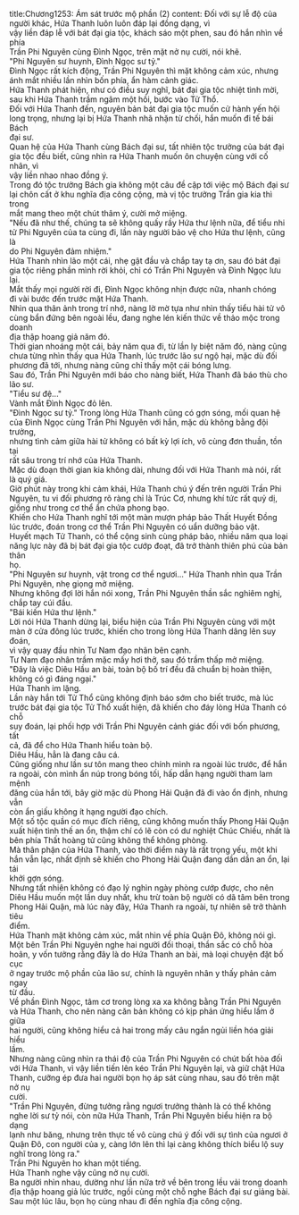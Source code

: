 title:Chương1253: Ám sát trước mộ phần (2)
content:
Đối với sự lễ độ của người khác, Hứa Thanh luôn luôn đáp lại đồng dạng, vì<br>vậy liền đáp lễ với bát đại gia tộc, khách sáo một phen, sau đó hắn nhìn về phía<br>Trần Phi Nguyên cùng Đình Ngọc, trên mặt nở nụ cười, nói khẽ.<br>"Phi Nguyên sư huynh, Đình Ngọc sư tỷ."<br>Đình Ngọc rất kích động, Trần Phi Nguyên thì mặt không cảm xúc, nhưng<br>ánh mắt nhiều lần nhìn bốn phía, ẩn hàm cảnh giác.<br>Hứa Thanh phát hiện, như có điều suy nghĩ, bát đại gia tộc nhiệt tình mời,<br>sau khi Hứa Thanh trầm ngâm một hồi, bước vào Tử Thổ.<br>Đối với Hứa Thanh đến, nguyên bản bát đại gia tộc muốn cử hành yến hội<br>long trọng, nhưng lại bị Hứa Thanh nhã nhặn từ chối, hắn muốn đi tế bái Bách<br>đại sư.<br>Quan hệ của Hứa Thanh cùng Bách đại sư, tất nhiên tộc trưởng của bát đại<br>gia tộc đều biết, cũng nhìn ra Hứa Thanh muốn ôn chuyện cùng với cố nhân, vì<br>vậy liền nhao nhao đồng ý.<br>Trong đó tộc trưởng Bách gia không một câu đề cập tới việc mộ Bách đại sư<br>lại chôn cất ở khu nghĩa địa công cộng, mà vị tộc trưởng Trần gia kia thì trong<br>mắt mang theo một chút thâm ý, cười mở miệng.<br>"Nếu đã như thế, chúng ta sẽ không quấy rầy Hứa thư lệnh nữa, để tiểu nhi<br>tử Phi Nguyên của ta cùng đi, lần này người bảo vệ cho Hứa thư lệnh, cũng là<br>do Phi Nguyên đảm nhiệm."<br>Hứa Thanh nhìn lão một cái, nhẹ gật đầu và chắp tay tạ ơn, sau đó bát đại<br>gia tộc riêng phần mình rời khỏi, chỉ có Trần Phi Nguyên và Đình Ngọc lưu lại.<br>Mắt thấy mọi người rời đi, Đình Ngọc không nhịn được nữa, nhanh chóng<br>đi vài bước đến trước mặt Hứa Thanh.<br>Nhìn qua thân ảnh trong trí nhớ, nàng lờ mờ tựa như nhìn thấy tiểu hài tử vô<br>cùng bẩn đứng bên ngoài lều, đang nghe lén kiến thức về thảo mộc trong doanh<br>địa thập hoang giả năm đó.<br>Thời gian nhoáng một cái, bảy năm qua đi, từ lần ly biệt năm đó, nàng cũng<br>chưa từng nhìn thấy qua Hứa Thanh, lúc trước lão sư ngộ hại, mặc dù đối<br>phương đã tới, nhưng nàng cũng chỉ thấy một cái bóng lưng.<br>Sau đó, Trần Phi Nguyên mới báo cho nàng biết, Hứa Thanh đã báo thù cho<br>lão sư.<br>"Tiểu sư đệ..."<br>Vành mắt Đình Ngọc đỏ lên.<br>"Đình Ngọc sư tỷ." Trong lòng Hứa Thanh cũng có gợn sóng, mối quan hệ<br>của Đình Ngọc cùng Trần Phi Nguyên với hắn, mặc dù không bằng đội trưởng,<br>nhưng tình cảm giữa hài tử không có bất kỳ lợi ích, vô cùng đơn thuần, tồn tại<br>rất sâu trong trí nhớ của Hứa Thanh.<br>Mặc dù đoạn thời gian kia không dài, nhưng đối với Hứa Thanh mà nói, rất<br>là quý giá.<br>Giờ phút này trong khi cảm khái, Hứa Thanh chú ý đến trên người Trần Phi<br>Nguyên, tu vi đối phương rõ ràng chỉ là Trúc Cơ, nhưng khí tức rất quỷ dị,<br>giống như trong cơ thể ẩn chứa phong bạo.<br>Khiến cho Hứa Thanh nghĩ tới một màn mượn pháp bảo Thất Huyết Đồng<br>lúc trước, đoán trong cơ thể Trần Phi Nguyên có uẩn dưỡng bảo vật.<br>Huyết mạch Tử Thanh, có thể cộng sinh cùng pháp bảo, nhiều năm qua loại<br>năng lực này đã bị bát đại gia tộc cướp đoạt, đã trở thành thiên phú của bản thân<br>họ.<br>"Phi Nguyên sư huynh, vật trong cơ thể ngươi..." Hứa Thanh nhìn qua Trần<br>Phi Nguyên, nhẹ giọng mở miệng.<br>Nhưng không đợi lời hắn nói xong, Trần Phi Nguyên thần sắc nghiêm nghị,<br>chắp tay cúi đầu.<br>"Bái kiến Hứa thư lệnh."<br>Lời nói Hứa Thanh dừng lại, biểu hiện của Trần Phi Nguyên cùng với một<br>màn ở cửa đông lúc trước, khiến cho trong lòng Hứa Thanh dâng lên suy đoán,<br>vì vậy quay đầu nhìn Tư Nam đạo nhân bên cạnh.<br>Tư Nam đạo nhân trầm mặc mấy hơi thở, sau đó trầm thấp mở miệng.<br>"Đây là việc Diêu Hầu an bài, toàn bộ bố trí đều đã chuẩn bị hoàn thiện,<br>không có gì đáng ngại."<br>Hứa Thanh im lặng.<br>Lần này hắn tới Tử Thổ cũng không định báo sớm cho biết trước, mà lúc<br>trước bát đại gia tộc Tử Thổ xuất hiện, đã khiến cho đáy lòng Hứa Thanh có chỗ<br>suy đoán, lại phối hợp với Trần Phi Nguyên cảnh giác đối với bốn phương, tất<br>cả, đã để cho Hứa Thanh hiểu toàn bộ.<br>Diêu Hầu, hẳn là đang câu cá.<br>Cũng giống như lần sư tôn mang theo chính mình ra ngoài lúc trước, để hắn<br>ra ngoài, còn mình ẩn núp trong bóng tối, hấp dẫn hạng người tham lam mệnh<br>đăng của hắn tới, bây giờ mặc dù Phong Hải Quận đã đi vào ổn định, nhưng vẫn<br>còn ẩn giấu không ít hạng người đạo chích.<br>Một số tộc quần có mục đích riêng, cũng không muốn thấy Phong Hải Quận<br>xuất hiện tình thế an ổn, thậm chí có lẽ còn có dư nghiệt Chúc Chiếu, nhất là<br>bên phía Thất hoàng tử cũng không thể không phòng.<br>Mà thân phận của Hứa Thanh, vào thời điểm này là rất trọng yếu, một khi<br>hắn vẫn lạc, nhất định sẽ khiến cho Phong Hải Quận đang dần dần an ổn, lại tái<br>khởi gợn sóng.<br>Nhưng tất nhiên không có đạo lý nghìn ngày phòng cướp được, cho nên<br>Diêu Hầu muốn một lần duy nhất, khu trừ toàn bộ người có dã tâm bên trong<br>Phong Hải Quận, mà lúc này đây, Hứa Thanh ra ngoài, tự nhiên sẽ trở thành tiêu<br>điểm.<br>Hứa Thanh mặt không cảm xúc, mắt nhìn về phía Quận Đô, không nói gì.<br>Một bên Trần Phi Nguyên nghe hai người đối thoại, thần sắc có chỗ hòa<br>hoãn, y vốn tưởng rằng đây là do Hứa Thanh an bài, mà loại chuyện đặt bố cục<br>ở ngay trước mộ phần của lão sư, chính là nguyên nhân y thấy phản cảm ngay<br>từ đầu.<br>Về phần Đình Ngọc, tâm cơ trong lòng xa xa không bằng Trần Phi Nguyên<br>và Hứa Thanh, cho nên nàng căn bản không có kịp phản ứng hiểu lầm ở giữa<br>hai người, cũng không hiểu cả hai trong mấy câu ngắn ngủi liền hóa giải hiểu<br>lầm.<br>Nhưng nàng cũng nhìn ra thái độ của Trần Phi Nguyên có chút bất hòa đối<br>với Hứa Thanh, vì vậy liền tiến lên kéo Trần Phi Nguyên lại, và giữ chặt Hứa<br>Thanh, cưỡng ép đưa hai người bọn họ áp sát cùng nhau, sau đó trên mặt nở nụ<br>cười.<br>"Trần Phi Nguyên, đừng tưởng rằng ngươi trưởng thành là có thể không<br>nghe lời sư tỷ nói, còn nữa Hứa Thanh, Trần Phi Nguyên biểu hiện ra bộ dạng<br>lạnh như băng, nhưng trên thực tế vô cùng chú ý đối với sự tình của ngươi ở<br>Quận Đô, con người của y, càng lớn lên thì lại càng không thích biểu lộ suy<br>nghĩ trong lòng ra."<br>Trần Phi Nguyên ho khan một tiếng.<br>Hứa Thanh nghe vậy cũng nở nụ cười.<br>Ba người nhìn nhau, dường như lần nữa trở về bên trong lều vải trong doanh<br>địa thập hoang giả lúc trước, ngồi cùng một chỗ nghe Bách đại sư giảng bài.<br>Sau một lúc lâu, bọn họ cùng nhau đi đến nghĩa địa công cộng.